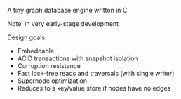 A tiny graph database engine written in C

Note: in very early-stage development

Design goals:
- Embeddable
- ACID transactions with snapshot isolation
- Corruption resistance
- Fast lock-free reads and traversals (with single writer)
- Supernode optimization
- Reduces to a key/value store if nodes have no edges
